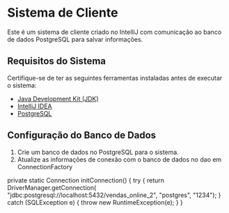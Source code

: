 # Sistema de Cliente

Este é um sistema de cliente criado no IntelliJ com comunicação ao banco de dados PostgreSQL para salvar informações.

## Requisitos do Sistema

Certifique-se de ter as seguintes ferramentas instaladas antes de executar o sistema:

- [Java Development Kit (JDK)](https://www.oracle.com/java/technologies/javase-downloads.html)
- [IntelliJ IDEA](https://www.jetbrains.com/idea/)
- [PostgreSQL](https://www.postgresql.org/download/)

## Configuração do Banco de Dados

1. Crie um banco de dados no PostgreSQL para o sistema.
2. Atualize as informações de conexão com o banco de dados no dao em ConnectionFactory

private static Connection initConnection() {
        try {
            return DriverManager.getConnection(
            		"jdbc:postgresql://localhost:5432/vendas_online_2", "postgres", "1234");
        } catch (SQLException e) {
            throw new RuntimeException(e);
        }
    }
